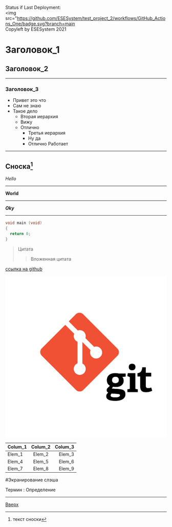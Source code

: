 <a id="anchor"></a>

Status if Last Deployment:<br>
<img src="https://github.com/ESESystem/test_project_2/workflows/GitHub_Actions_One/badge.svg?branch=main<br>
Copyleft by ESESystem 2021
          
# Заголовок_1
## Заголовок_2
--------------
### Заголовок_3
* Привет это что
* Сам не знаю
* Такое дело
  * Вторая иерархия
  * Вижу
  * Отлично
    * Третья иерархия
    * Ну да
    * Отлично Работает 
---
Сноска[^1]
---
_Hello_
***
__World__
***
___Oky___
___
 ```C
 void main (void)
 {
   return 0;
 }
 ```

>Цитата
>>Вложенная цитата

[ссылка на github](https://github.com)

![картинка](logo.png)

Colum_1 | Colum_2 | Colum_3
:-------|:-------:|---------:
Elem_1 | Elem_2 | Elem_3
Elem_4 | Elem_5 | Elem_6
Elem_7 | Elem_8 | Elem_9 

\#Экранирование слэша 

Термин
: Определение

---
[^1]: текст сноски

[Вверх](#anchor)
